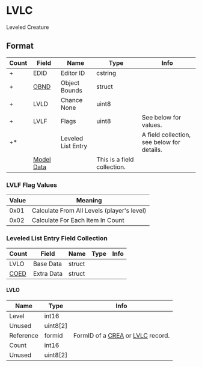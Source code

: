 LVLC
====

Leveled Creature

## Format

Count | Field | Name | Type | Info
------|-------|------|------|-----
+ | EDID | Editor ID | cstring |
+ | [OBND](Fields/OBND.md) | Object Bounds | struct |
+ | LVLD | Chance None | uint8 |
+ | LVLF | Flags | uint8 | See below for values.
+* | | Leveled List Entry | | A field collection, see below for details.
 | | [Model Data](Fields/Model.md) | | This is a field collection.

### LVLF Flag Values

Value | Meaning
------|--------
0x01 | Calculate From All Levels (player's level)
0x02 | Calculate For Each Item In Count

### Leveled List Entry Field Collection

Count | Field | Name | Type | Info
------|-------|------|------|-----
 | LVLO | Base Data | struct |
 | [COED](Fields/COED.md) | Extra Data | struct |
 
#### LVLO

Name | Type | Info
-----|------|-----
Level | int16 |
Unused | uint8[2] |
Reference | formid | FormID of a [CREA](CREA.md) or [LVLC](LVLC.md) record.
Count | int16 |
Unused | uint8[2] |

